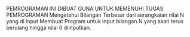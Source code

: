 PEMROGRAMAN INI DIBUAT GUNA UNTUK MEMENUHI TUGAS PEMROGRAMAN
Mengetahui Bilangan Terbesar dari serangkaian nilai N yang di input
Membuat Program untuk input bilangan N yang akan terus berulang hingga nilai 0  diinputkan.
